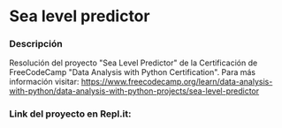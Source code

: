 # Sea level predictor

### Descripción
Resolución del proyecto "Sea Level Predictor" de la Certificación de FreeCodeCamp "Data Analysis with Python Certification". Para más información visitar: https://www.freecodecamp.org/learn/data-analysis-with-python/data-analysis-with-python-projects/sea-level-predictor

### Link del proyecto en Repl.it:
